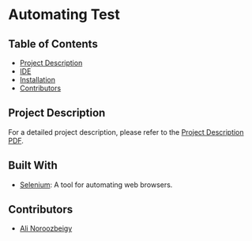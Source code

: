 # Automating Test

## Table of Contents
- [Project Description](#project-description)
- [IDE](#ide)
- [Installation](#installation)
- [Contributors](#contributors)

## Project Description
For a detailed project description, please refer to the [Project Description PDF](./SE2_Bonus.pdf).

## Built With
- [Selenium](https://www.selenium.dev/): A tool for automating web browsers.

## Contributors
- [Ali Noroozbeigy](https://github.com/Ali-Noroozbeigy)



